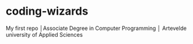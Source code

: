 # coding-wizards
My first repo │Associate Degree in Computer Programming │ Artevelde university of Applied Sciences
